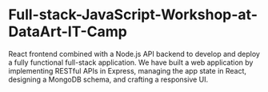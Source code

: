 # Full-stack-JavaScript-Workshop-at-DataArt-IT-Camp
React frontend combined with a Node.js API backend to develop and deploy a fully functional full-stack application. We have built a web application by implementing RESTful APIs in Express, managing the app state in React, designing a MongoDB schema, and crafting a responsive UI.
